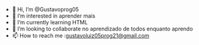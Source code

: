 - 👋 Hi, I’m @Gustavoprog05
- 👀 I’m interested in  aprender mais
- 🌱 I’m currently learning HTML
- 💞️ I’m looking to collaborate no aprendizado  de todos enquanto aprendo
- 📫 How to reach me :gustavoluiz05prog21@gmail.com

<!---
Gustavoprog05/Gustavoprog05 is a ✨ special ✨ repository because its `README.md` (this file) appears on your GitHub profile.
You can click the Preview link to take a look at your changes.
--->
